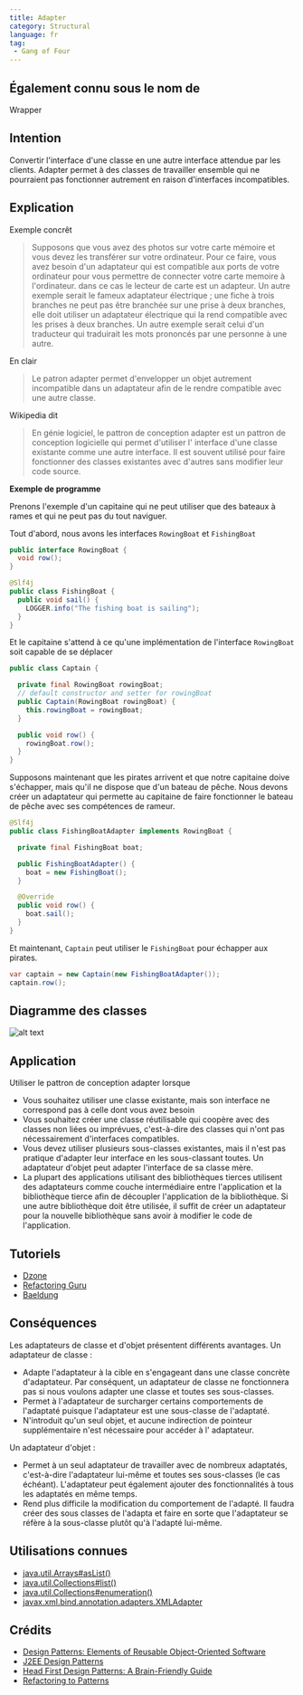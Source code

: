 ```yaml
---
title: Adapter
category: Structural
language: fr
tag:
 - Gang of Four
---
```


## Également connu sous le nom de

Wrapper

## Intention

Convertir l'interface d'une classe en une autre interface attendue par les clients. Adapter permet à des classes de
travailler ensemble
qui ne pourraient pas fonctionner autrement en raison d'interfaces incompatibles.

## Explication

Exemple concrêt

> Supposons que vous avez des photos sur votre carte mémoire et vous devez les transférer sur votre ordinateur. Pour ce
> faire, vous avez besoin d'un adaptateur qui est compatible aux ports de votre ordinateur pour vous permettre de
> connecter votre carte memoire à l'ordinateur. dans ce cas le lecteur de carte est un adapteur.
> Un autre exemple serait le fameux adaptateur électrique ; une fiche à trois branches ne peut pas être branchée sur une
> prise à deux branches, elle doit utiliser un adaptateur électrique qui la rend compatible avec les prises à deux
> branches.
> Un autre exemple serait celui d'un traducteur qui traduirait les mots prononcés par une personne à une autre.

En clair

> Le patron adapter permet d'envelopper un objet autrement incompatible dans un adaptateur afin de le rendre compatible
> avec une autre classe.

Wikipedia dit

> En génie logiciel, le pattron de conception adapter est un pattron de conception logicielle qui permet d'utiliser l'
> interface d'une classe existante comme une autre interface. Il est souvent utilisé pour faire fonctionner des classes
> existantes avec d'autres sans modifier leur code source.

**Exemple de programme**

Prenons l'exemple d'un capitaine qui ne peut utiliser que des bateaux à rames et qui ne peut pas du tout naviguer.

Tout d'abord, nous avons les interfaces `RowingBoat` et `FishingBoat`

```java
public interface RowingBoat {
  void row();
}

@Slf4j
public class FishingBoat {
  public void sail() {
    LOGGER.info("The fishing boat is sailing");
  }
}
```

Et le capitaine s'attend à ce qu'une implémentation de l'interface `RowingBoat` soit capable de se déplacer

```java
public class Captain {

  private final RowingBoat rowingBoat;
  // default constructor and setter for rowingBoat
  public Captain(RowingBoat rowingBoat) {
    this.rowingBoat = rowingBoat;
  }

  public void row() {
    rowingBoat.row();
  }
}
```

Supposons maintenant que les pirates arrivent et que notre capitaine doive s'échapper, mais qu'il ne dispose que d'un
bateau de pêche. Nous devons créer un adaptateur qui permette au capitaine de faire fonctionner le bateau de pêche avec
ses compétences de rameur.

```java
@Slf4j
public class FishingBoatAdapter implements RowingBoat {

  private final FishingBoat boat;

  public FishingBoatAdapter() {
    boat = new FishingBoat();
  }

  @Override
  public void row() {
    boat.sail();
  }
}
```

Et maintenant, `Captain` peut utiliser le `FishingBoat` pour échapper aux pirates.

```java
var captain = new Captain(new FishingBoatAdapter());
captain.row();
```

## Diagramme des classes

![alt text](../../../adapter/etc/adapter.urm.png "Adapter class diagram")

## Application

Utiliser le pattron de conception adapter lorsque

* Vous souhaitez utiliser une classe existante, mais son interface ne correspond pas à celle dont vous avez besoin
* Vous souhaitez créer une classe réutilisable qui coopère avec des classes non liées ou imprévues, c'est-à-dire des
  classes qui n'ont pas nécessairement d'interfaces compatibles.
* Vous devez utiliser plusieurs sous-classes existantes, mais il n'est pas pratique d'adapter leur interface en les
  sous-classant toutes. Un adaptateur d'objet peut adapter l'interface de sa classe mère.
* La plupart des applications utilisant des bibliothèques tierces utilisent des adaptateurs comme couche intermédiaire
  entre l'application et la bibliothèque tierce afin de découpler l'application de la bibliothèque. Si une autre
  bibliothèque doit être utilisée, il suffit de créer un adaptateur pour la nouvelle bibliothèque sans avoir à modifier
  le code de l'application.

## Tutoriels

* [Dzone](https://dzone.com/articles/adapter-design-pattern-in-java)
* [Refactoring Guru](https://refactoring.guru/design-patterns/adapter/java/example)
* [Baeldung](https://www.baeldung.com/java-adapter-pattern)

## Conséquences

Les adaptateurs de classe et d'objet présentent différents avantages. Un adaptateur de classe :

* Adapte l'adaptateur à la cible en s'engageant dans une classe concrète d'adaptateur. Par conséquent, un adaptateur de
  classe ne fonctionnera pas si nous voulons adapter une classe et toutes ses sous-classes.
* Permet à l'adaptateur de surcharger certains comportements de l'adaptaté puisque l'adaptateur est une sous-classe de
  l'adaptaté.
* N'introduit qu'un seul objet, et aucune indirection de pointeur supplémentaire n'est nécessaire pour accéder à l'
  adaptateur.

Un adaptateur d'objet :

* Permet à un seul adaptateur de travailler avec de nombreux adaptatés, c'est-à-dire l'adaptateur lui-même et toutes ses
  sous-classes (le cas échéant). L'adaptateur peut également ajouter des fonctionnalités à tous les adaptatés en même
  temps.
* Rend plus difficile la modification du comportement de l'adapté. Il faudra créer des sous classes de l'adapta et faire
  en sorte que l'adaptateur se réfère à la sous-classe plutôt qu'à l'adapté lui-même.

## Utilisations connues

* [java.util.Arrays#asList()](http://docs.oracle.com/javase/8/docs/api/java/util/Arrays.html#asList%28T...%29)
* [java.util.Collections#list()](https://docs.oracle.com/javase/8/docs/api/java/util/Collections.html#list-java.util.Enumeration-)
* [java.util.Collections#enumeration()](https://docs.oracle.com/javase/8/docs/api/java/util/Collections.html#enumeration-java.util.Collection-)
* [javax.xml.bind.annotation.adapters.XMLAdapter](http://docs.oracle.com/javase/8/docs/api/javax/xml/bind/annotation/adapters/XmlAdapter.html#marshal-BoundType-)

## Crédits

* [Design Patterns: Elements of Reusable Object-Oriented Software](https://www.amazon.com/gp/product/0201633612/ref=as_li_tl?ie=UTF8&camp=1789&creative=9325&creativeASIN=0201633612&linkCode=as2&tag=javadesignpat-20&linkId=675d49790ce11db99d90bde47f1aeb59)
* [J2EE Design Patterns](https://www.amazon.com/gp/product/0596004273/ref=as_li_tl?ie=UTF8&camp=1789&creative=9325&creativeASIN=0596004273&linkCode=as2&tag=javadesignpat-20&linkId=48d37c67fb3d845b802fa9b619ad8f31)
* [Head First Design Patterns: A Brain-Friendly Guide](https://www.amazon.com/gp/product/0596007124/ref=as_li_tl?ie=UTF8&camp=1789&creative=9325&creativeASIN=0596007124&linkCode=as2&tag=javadesignpat-20&linkId=6b8b6eea86021af6c8e3cd3fc382cb5b)
* [Refactoring to Patterns](https://www.amazon.com/gp/product/0321213351/ref=as_li_tl?ie=UTF8&camp=1789&creative=9325&creativeASIN=0321213351&linkCode=as2&tag=javadesignpat-20&linkId=2a76fcb387234bc71b1c61150b3cc3a7)
